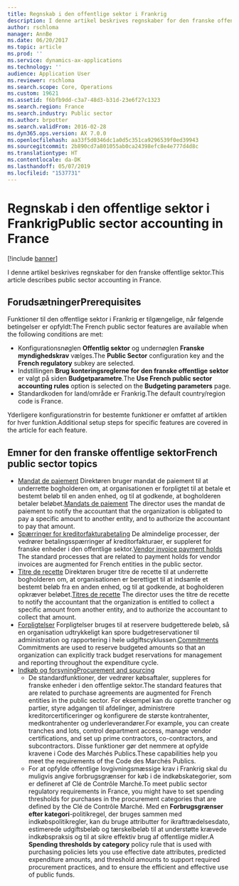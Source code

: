 ```yaml
---
title: Regnskab i den offentlige sektor i Frankrig
description: I denne artikel beskrives regnskaber for den franske offentlige sektor.
author: rschloma
manager: AnnBe
ms.date: 06/20/2017
ms.topic: article
ms.prod: ''
ms.service: dynamics-ax-applications
ms.technology: ''
audience: Application User
ms.reviewer: rschloma
ms.search.scope: Core, Operations
ms.custom: 19621
ms.assetid: f6bfb9dd-c3a7-48d3-b31d-23e6f27c1323
ms.search.region: France
ms.search.industry: Public sector
ms.author: brpotter
ms.search.validFrom: 2016-02-28
ms.dyn365.ops.version: AX 7.0.0
ms.openlocfilehash: aa33f5d0346dc1a0d5c351ca9296539f0ed39943
ms.sourcegitcommit: 2b890cd7a801055ab0ca24398efc8e4e777d4d8c
ms.translationtype: HT
ms.contentlocale: da-DK
ms.lasthandoff: 05/07/2019
ms.locfileid: "1537731"
---
```

# <a name="public-sector-accounting-in-france"></a><span data-ttu-id="5f13c-103">Regnskab i den offentlige sektor i Frankrig</span><span class="sxs-lookup"><span data-stu-id="5f13c-103">Public sector accounting in France</span></span>

[!include [banner](../includes/banner.md)]

<span data-ttu-id="5f13c-104">I denne artikel beskrives regnskaber for den franske offentlige sektor.</span><span class="sxs-lookup"><span data-stu-id="5f13c-104">This article describes public sector accounting in France.</span></span>

<a name="prerequisites"></a><span data-ttu-id="5f13c-105">Forudsætninger</span><span class="sxs-lookup"><span data-stu-id="5f13c-105">Prerequisites</span></span>
-------------

<span data-ttu-id="5f13c-106">Funktioner til den offentlige sektor i Frankrig er tilgængelige, når følgende betingelser er opfyldt:</span><span class="sxs-lookup"><span data-stu-id="5f13c-106">The French public sector features are available when the following conditions are met:</span></span>

-   <span data-ttu-id="5f13c-107">Konfigurationsnøglen **Offentlig sektor** og undernøglen **Franske myndighedskrav** vælges.</span><span class="sxs-lookup"><span data-stu-id="5f13c-107">The **Public Sector** configuration key and the **French regulatory** subkey are selected.</span></span>
-   <span data-ttu-id="5f13c-108">Indstillingen **Brug konteringsreglerne for den franske offentlige sektor** er valgt på siden **Budgetparametre**.</span><span class="sxs-lookup"><span data-stu-id="5f13c-108">The **Use French public sector accounting rules** option is selected on the **Budgeting parameters** page.</span></span>
-   <span data-ttu-id="5f13c-109">Standardkoden for land/område er Frankrig.</span><span class="sxs-lookup"><span data-stu-id="5f13c-109">The default country/region code is France.</span></span>

<span data-ttu-id="5f13c-110">Yderligere konfigurationstrin for bestemte funktioner er omfattet af artiklen for hver funktion.</span><span class="sxs-lookup"><span data-stu-id="5f13c-110">Additional setup steps for specific features are covered in the article for each feature.</span></span>

## <a name="french-public-sector-topics"></a><span data-ttu-id="5f13c-111">Emner for den franske offentlige sektor</span><span class="sxs-lookup"><span data-stu-id="5f13c-111">French public sector topics</span></span>
-   <span data-ttu-id="5f13c-112">[Mandat de paiement](emea-fra-mandats-de-paiement.md) Direktøren bruger mandat de paiement til at underrette bogholderen om, at organisationen er forpligtet til at betale et bestemt beløb til en anden enhed, og til at godkende, at bogholderen betaler beløbet.</span><span class="sxs-lookup"><span data-stu-id="5f13c-112">[Mandats de paiement](emea-fra-mandats-de-paiement.md) The director uses the mandat de paiement to notify the accountant that the organization is obligated to pay a specific amount to another entity, and to authorize the accountant to pay that amount.</span></span>
-   <span data-ttu-id="5f13c-113">[Spærringer for kreditorfakturabetaling](emea-fra-vendor-invoice-payment-holds-public-sector.md) De almindelige processer, der vedrører betalingsspærringer af kreditorfakturaer, er suppleret for franske enheder i den offentlige sektor.</span><span class="sxs-lookup"><span data-stu-id="5f13c-113">[Vendor invoice payment holds](emea-fra-vendor-invoice-payment-holds-public-sector.md) The standard processes that are related to payment holds for vendor invoices are augmented for French entities in the public sector.</span></span>
-   <span data-ttu-id="5f13c-114">[Titre de recette](emea-fra-titres-de-recette-public-sector.md) Direktøren bruger titre de recette til at underrette bogholderen om, at organisationen er berettiget til at indsamle et bestemt beløb fra en anden enhed, og til at godkende, at bogholderen opkræver beløbet.</span><span class="sxs-lookup"><span data-stu-id="5f13c-114">[Titres de recette](emea-fra-titres-de-recette-public-sector.md) The director uses the titre de recette to notify the accountant that the organization is entitled to collect a specific amount from another entity, and to authorize the accountant to collect that amount.</span></span>
-   <span data-ttu-id="5f13c-115">[Forpligtelser](emea-fra-commitments-public-sector.md) Forpligtelser bruges til at reservere budgetterede beløb, så en organisation udtrykkeligt kan spore budgetreservationer til administration og rapportering i hele udgiftscyklussen.</span><span class="sxs-lookup"><span data-stu-id="5f13c-115">[Commitments](emea-fra-commitments-public-sector.md) Commitments are used to reserve budgeted amounts so that an organization can explicitly track budget reservations for management and reporting throughout the expenditure cycle.</span></span>
-   [<span data-ttu-id="5f13c-116">Indkøb og forsyning</span><span class="sxs-lookup"><span data-stu-id="5f13c-116">Procurement and sourcing</span></span>](emea-fra-procurement-sourcing-public-sector.md)
    -   <span data-ttu-id="5f13c-117">De standardfunktioner, der vedrører købsaftaler, suppleres for franske enheder i den offentlige sektor.</span><span class="sxs-lookup"><span data-stu-id="5f13c-117">The standard features that are related to purchase agreements are augmented for French entities in the public sector.</span></span>  <span data-ttu-id="5f13c-118">For eksempel kan du oprette trancher og partier, styre adgangen til afdelinger, administrere kreditorcertificeringer og konfigurere de største kontrahenter, medkontrahenter og underleverandører.</span><span class="sxs-lookup"><span data-stu-id="5f13c-118">For example, you can create tranches and lots, control department access, manage vendor certifications, and set up prime contractors, co-contractors, and subcontractors.</span></span> <span data-ttu-id="5f13c-119">Disse funktioner gør det nemmere at opfylde kravene i Code des Marchés Publics.</span><span class="sxs-lookup"><span data-stu-id="5f13c-119">These capabilities help you meet the requirements of the Code des Marchés Publics.</span></span>
    -   <span data-ttu-id="5f13c-120">For at opfylde offentlige lovgivningsmæssige krav i Frankrig skal du muligvis angive forbrugsgrænser for køb i de indkøbskategorier, som er defineret af Clé de Contrôle Marché.</span><span class="sxs-lookup"><span data-stu-id="5f13c-120">To meet public sector regulatory requirements in France, you might have to set spending thresholds for purchases in the procurement categories that are defined by the Clé de Contrôle Marché.</span></span> <span data-ttu-id="5f13c-121">Med en **Forbrugsgrænser efter kategori**-politikregel, der bruges sammen med indkøbspolitikregler, kan du bruge attributter for ikrafttrædelsesdato, estimerede udgiftsbeløb og tærskelbeløb til at understøtte krævede indkøbspraksis og til at sikre effektiv brug af offentlige midler.</span><span class="sxs-lookup"><span data-stu-id="5f13c-121">A **Spending thresholds by category** policy rule that is used with purchasing policies lets you use effective date attributes, predicted expenditure amounts, and threshold amounts to support required procurement practices, and to ensure the efficient and effective use of public funds.</span></span>




